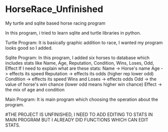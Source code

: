 # HorseRace_Unfinished
My turtle and sqlite based horse racing program

In this program, i tried to learn sqlite and turtle libraries in python.

Turtle Program:
It is basically graphic addition to race, I wanted my program looks good so I added.

Sqlite Program:
In this program, I added six horses to database which includes stats like Name, Age, Reputation, Condition, Wins, Loses, Odd, Effect
If I need to explain what are these stats:
Name -> Horse's name
Age -> effects its speed
Reputation -> effects its odds (higher rep lower odd)
Condition -> effects its speed
Wins and Loses -> effects odds
Odd -> the value of horse's win chance (lower odd means higher win chance)
Effect -> the mix of age and condition

Main Program:
It is main program which choosing the operation about the program.

#THE PROJECT IS UNFINISHED, I NEED TO ADD EDITING TO STATS IN MAIN PROGRAM BUT I ALREADY DID FUNCTIONS WHICH CAN EDIT STATS.
